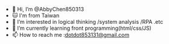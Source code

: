 - 👋 Hi, I’m @AbbyChen850313
- 🐱 I'm from Taiwan 
- 👀 I’m interested in logical thinking /system analysis /RPA .etc
- 🌱 I’m currently learning front programming(html/css/JS)
- 📫 How to reach me :dotdot853131@gmail.com

<!---
AbbyChen850313/AbbyChen850313 is a ✨ special ✨ repository because its `README.md` (this file) appears on your GitHub profile.
You can click the Preview link to take a look at your changes.
--->
